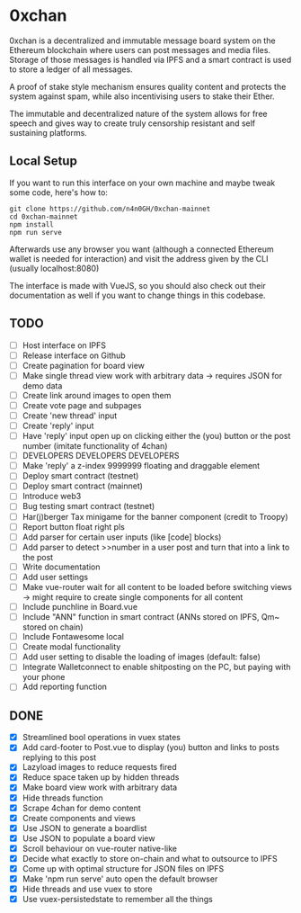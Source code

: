 # 0xchan
0xchan is a decentralized and immutable message board system on the Ethereum blockchain where users can post messages and media files. Storage of those messages is handled via IPFS and a smart contract is used to store a ledger of all messages.

A proof of stake style mechanism ensures quality content and protects the system against spam, while also incentivising users to stake their Ether.

The immutable and decentralized nature of the system allows for free speech and gives way to create truly censorship resistant and self sustaining platforms.

## Local Setup
If you want to run this interface on your own machine and maybe tweak some code, here's how to:

```
git clone https://github.com/n4n0GH/0xchan-mainnet
cd 0xchan-mainnet
npm install
npm run serve
```
Afterwards use any browser you want (although a connected Ethereum wallet is needed for interaction) and visit the address given by the CLI (usually localhost:8080)

The interface is made with VueJS, so you should also check out their documentation as well if you want to change things in this codebase.

## TODO
- [ ] Host interface on IPFS
- [ ] Release interface on Github
- [ ] Create pagination for board view
- [ ] Make single thread view work with arbitrary data
	-> requires JSON for demo data
- [ ] Create link around images to open them
- [ ] Create vote page and subpages
- [ ] Create 'new thread' input
- [ ] Create 'reply' input
- [ ] Have 'reply' input open up on clicking either the (you) button or the post number (imitate functionality of 4chan)
- [ ] DEVELOPERS DEVELOPERS DEVELOPERS
- [ ] Make 'reply' a z-index 9999999 floating and draggable element
- [ ] Deploy smart contract (testnet)
- [ ] Deploy smart contract (mainnet)
- [ ] Introduce web3
- [ ] Bug testing smart contract (testnet)
- [ ] Har(j)berger Tax minigame for the banner component (credit to Troopy)
- [ ] Report button float right pls
- [ ] Add parser for certain user inputs (like [code] blocks)
- [ ] Add parser to detect >>number in a user post and turn that into a link to the post
- [ ] Write documentation
- [ ] Add user settings
- [ ] Make vue-router wait for all content to be loaded before switching views
	-> might require to create single components for all content
- [ ] Include punchline in Board.vue
- [ ] Include "ANN" function in smart contract (ANNs stored on IPFS, Qm~ stored on chain)
- [ ] Include Fontawesome local
- [ ] Create modal functionality
- [ ] Add user setting to disable the loading of images (default: false)
- [ ] Integrate Walletconnect to enable shitposting on the PC, but paying with your phone
- [ ] Add reporting function

## DONE
- [x] Streamlined bool operations in vuex states
- [x] Add card-footer to Post.vue to display (you) button and links to posts replying to this post
- [x] Lazyload images to reduce requests fired
- [x] Reduce space taken up by hidden threads
- [x] Make board view work with arbitrary data
- [x] Hide threads function
- [x] Scrape 4chan for demo content
- [x] Create components and views
- [x] Use JSON to generate a boardlist
- [x] Use JSON to populate a board view
- [x] Scroll behaviour on vue-router native-like
- [x] Decide what exactly to store on-chain and what to outsource to IPFS
- [x] Come up with optimal structure for JSON files on IPFS
- [x] Make 'npm run serve' auto open the default browser
- [x] Hide threads and use vuex to store
- [x] Use vuex-persistedstate to remember all the things